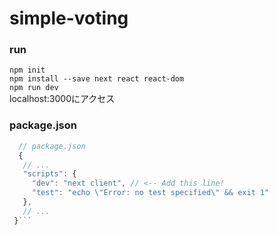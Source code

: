 # simple-voting

### run
`npm init`  
`npm install --save next react react-dom`  
`npm run dev`  
localhost:3000にアクセス

### package.json
```js
  // package.json
  {
   // ...
   "scripts": {
     "dev": "next client", // <-- Add this line!
     "test": "echo \"Error: no test specified\" && exit 1"
   },
   // ...
 }``` 
 
